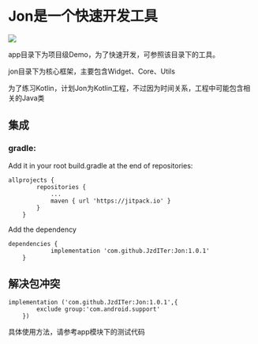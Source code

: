 # Jon是一个快速开发工具

[![](https://jitpack.io/v/JzdITer/Jon.svg)](https://jitpack.io/#JzdITer/Jon)

app目录下为项目级Demo，为了快速开发，可参照该目录下的工具。<p>
jon目录下为核心框架，主要包含Widget、Core、Utils<p>
为了练习Kotlin，计划Jon为Kotlin工程，不过因为时间关系，工程中可能包含相关的Java类
## 集成
### gradle:
Add it in your root build.gradle at the end of repositories:
```
allprojects {
		repositories {
			...
			maven { url 'https://jitpack.io' }
		}
	}
```
Add the dependency
```
dependencies {
	        implementation 'com.github.JzdITer:Jon:1.0.1'
	}
```
## 解决包冲突
```
implementation ('com.github.JzdITer:Jon:1.0.1',{
        exclude group:'com.android.support'
    })
```

具体使用方法，请参考app模块下的测试代码

